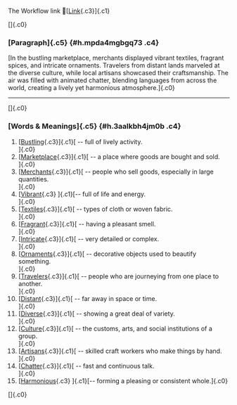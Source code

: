 The Workflow link
👏[[Link](https://www.google.com/url?q=http://www.google.com&sa=D&source=editors&ust=1756552727957594&usg=AOvVaw1LfpVixBxPdtTyUkl113Tv){.c3}]{.c1}

[]{.c0}

### [Paragraph]{.c5} {#h.mpda4mgbgq73 .c4}

[In the bustling marketplace, merchants displayed vibrant textiles,
fragrant spices, and intricate ornaments. Travelers from distant lands
marveled at the diverse culture, while local artisans showcased their
craftsmanship. The air was filled with animated chatter, blending
languages from across the world, creating a lively yet harmonious
atmosphere.]{.c0}

------------------------------------------------------------------------

[]{.c0}

### [Words & Meanings]{.c5} {#h.3aalkbh4jm0b .c4}

1.  [[Bustling](https://www.google.com/url?q=http://www.google.com&sa=D&source=editors&ust=1756552727959560&usg=AOvVaw1bE-sZ1jj6-Xl5yKknzjVU){.c3}]{.c1}[ --
    full of lively activity.\
    ]{.c0}
2.  [[Marketplace](https://www.google.com/url?q=http://www.google.com&sa=D&source=editors&ust=1756552727960079&usg=AOvVaw09cejnB2gE3j5wbTAb78M2){.c3}]{.c1}[ --
    a place where goods are bought and sold.\
    ]{.c0}
3.  [[Merchants](https://www.google.com/url?q=http://www.google.com&sa=D&source=editors&ust=1756552727960433&usg=AOvVaw3Iu2dB3R3hQhW5qwKVf0WO){.c3}]{.c1}[ --
    people who sell goods, especially in large quantities.\
    ]{.c0}
4.  [[Vibrant](https://www.google.com/url?q=http://www.google.com&sa=D&source=editors&ust=1756552727960727&usg=AOvVaw1lGtzxkC_ssXMBA5Be63b8){.c3}
    ]{.c1}[-- full of life and energy.\
    ]{.c0}
5.  [[Textiles](https://www.google.com/url?q=http://www.google.com&sa=D&source=editors&ust=1756552727960981&usg=AOvVaw2yWyR9HgakW2LvXzz_vcXU){.c3}]{.c1}[ --
    types of cloth or woven fabric.\
    ]{.c0}
6.  [[Fragrant](https://www.google.com/url?q=http://www.google.com&sa=D&source=editors&ust=1756552727961230&usg=AOvVaw1aZFehP8iZDdHYW5ihb6xw){.c3}]{.c1}[ --
    having a pleasant smell.\
    ]{.c0}
7.  [[Intricate](https://www.google.com/url?q=http://www.google.com&sa=D&source=editors&ust=1756552727961497&usg=AOvVaw1SFGXTfQMlHYEGKfrQezui){.c3}]{.c1}[ --
    very detailed or complex.\
    ]{.c0}
8.  [[Ornaments](https://www.google.com/url?q=http://www.google.com&sa=D&source=editors&ust=1756552727961739&usg=AOvVaw0RP5R-n2s0_TAZTeI5Xjx-){.c3}]{.c1}[ --
    decorative objects used to beautify something.\
    ]{.c0}
9.  [[Travelers](https://www.google.com/url?q=http://www.google.com&sa=D&source=editors&ust=1756552727962026&usg=AOvVaw3O6OFCA7UGUd1uWa4qKQqy){.c3}]{.c1}[ --
    people who are journeying from one place to another.\
    ]{.c0}
10. [[Distant](https://www.google.com/url?q=http://www.google.com&sa=D&source=editors&ust=1756552727962399&usg=AOvVaw3bvTAombRUJSd6GCgjpqt7){.c3}]{.c1}[ --
    far away in space or time.\
    ]{.c0}
11. [[Diverse](https://www.google.com/url?q=http://www.google.com&sa=D&source=editors&ust=1756552727962671&usg=AOvVaw02FyBSJePbsQL08toJ3EbO){.c3}]{.c1}[ --
    showing a great deal of variety.\
    ]{.c0}
12. [[Culture](https://www.google.com/url?q=http://www.google.com&sa=D&source=editors&ust=1756552727962981&usg=AOvVaw0V3MPzF2xr3pj1Z4j5UUGh){.c3}]{.c1}[ --
    the customs, arts, and social institutions of a group.\
    ]{.c0}
13. [[Artisans](https://www.google.com/url?q=http://www.google.com&sa=D&source=editors&ust=1756552727963344&usg=AOvVaw304CFu2xS34au3ulmLV7_W){.c3}]{.c1}[ --
    skilled craft workers who make things by hand.\
    ]{.c0}
14. [[Chatter](https://www.google.com/url?q=http://www.google.com&sa=D&source=editors&ust=1756552727963661&usg=AOvVaw3ekYeV1qXcECzbukbkcyzO){.c3}]{.c1}[ --
    fast and continuous talk.\
    ]{.c0}
15. [[Harmonious](https://www.google.com/url?q=http://www.google.com&sa=D&source=editors&ust=1756552727963995&usg=AOvVaw3miZ8-OXZP-v-ZtPZ3f-Y_){.c3}
    ]{.c1}[-- forming a pleasing or consistent whole.]{.c0}

[]{.c0}
